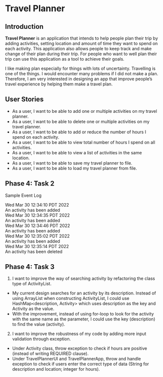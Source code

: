 # Travel Planner


## Introduction

**Travel Planner** is an application that intends to help people plan their trip by adding activities, setting location and 
amount of time they want to spend on each activity. This application also allows people to keep track and 
make change of their plan during their trip. 
For people who want to well plan their trip can use this application as a tool to achieve their goals.

I like making plan especially for things with lots of uncertainty. Travelling is one of the things. 
I would encounter many problems if I did not make a plan. Therefore, I am very interested in designing an app that 
improve people’s travel experience by helping them make a travel plan. 


## User Stories

- As a user, I want to be able to add one or multiple activities on my travel planner.
- As a user, I want to be able to delete one or multiple activities on my travel planner.
- As a user, I want to be able to add or reduce the number of hours I spend on each activity.
- As a user, I want to be able to view total number of hours I spend on all activities.
- As a user, I want to be able to view a list of activities in the same location. 
- As a user, I want to be able to save my travel planner to file.
- As a user, I want to be able to load my travel planner from file.

## Phase 4: Task 2
Sample Event Log

Wed Mar 30 12:34:10 PDT 2022 \
An activity has been added \
Wed Mar 30 12:34:35 PDT 2022 \
An activity has been added \
Wed Mar 30 12:34:46 PDT 2022 \
An activity has been added \
Wed Mar 30 12:35:02 PDT 2022 \
An activity has been added \
Wed Mar 30 12:35:14 PDT 2022 \
An activity has been deleted 

## Phase 4: Task 3
1. I want to improve the way of searching activity by refactoring the class type of ActivityList.
- My current design searches for an activity by its description. 
Instead of using ArrayList when constructing ActivityList, I could use HashMap<description, Activity> which
uses description as the key and Activity as the value. 
- With the improvement, instead of using for-loop to look for the activity with the same name as the parameter,
I could use the key (description) to find the value (activity).

2. I want to improve the robustness of my code by adding more input validation through exception.
- Under Activity class, throw exception to check if hours are positive (instead of writing REQUIRED clause).
- Under TravelPlannerUI and TravelPlannerApp, throw and handle exception to check if users 
enter the correct type of data (String for description and location; integer for hours). 